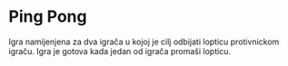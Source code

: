 # Ping Pong
Igra namijenjena za dva igrača u kojoj je cilj odbijati lopticu protivnickom igraču. Igra je gotova kada jedan od igrača promaši lopticu.
